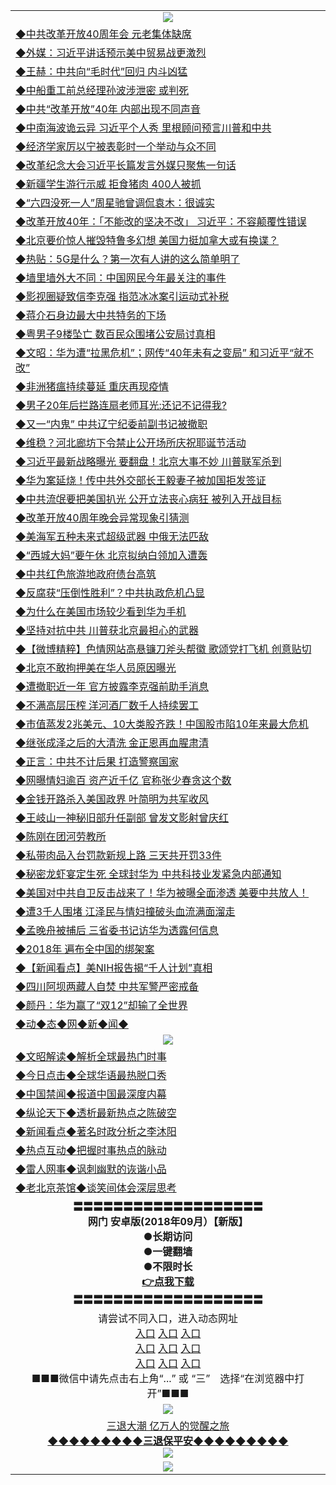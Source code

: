 <table>
  <tr>
    <td align=center><img src="https://github.com/gyhhx/image-upload/blob/master/yaowen.jpg" /></td>
  </tr>
    <tr>
<td align=left>
<a href="https://ctbtfdoocixoa.global.ssl.fastly.net/oo.aspx?name=c998541&key=ofejcfaxcltk&from=gy">◆中共改革开放40周年会 元老集体缺席</a><br/>
</td>
   </tr>
 <tr>
<td align=left>
<a href="https://ctbtfdoocixoa.global.ssl.fastly.net/oo.aspx?name=c998556&key=ofejcfaxcltk&from=gy">◆外媒：习近平讲话预示美中贸易战更激烈</a><br/></td>
  </tr>
  <tr>
<td align=left>
<a href="https://ctbtfdoocixoa.global.ssl.fastly.net/oo.aspx?name=c998587&key=ofejcfaxcltk&from=gy">◆王赫：中共向“毛时代”回归 内斗凶猛</a><br/></td>
 </tr>
  <tr>
<td align=left>
<a href="http://ctbtfdoocixoa.global.ssl.fastly.net/oo.aspx?name=c998525&key=ofejcfaxcltk&from=gy">◆中船重工前总经理孙波涉泄密 或判死</a><br/></td>
 </tr>
   <tr>
<td align=left>
<a href="http://ctbtfdoocixoa.global.ssl.fastly.net/oo.aspx?name=c998497&key=ofejcfaxcltk&from=gy">◆中共“改革开放”40年 内部出现不同声音</a><br/></td>
   </tr> 
  <tr>
<td align=left>
<a href="http://ctbtfdoocixoa.global.ssl.fastly.net/oo.aspx?name=c998500&key=ofejcfaxcltk&from=gy">◆中南海波诡云异 习近平个人秀 里根顾问预言川普和中共</a><br/></td>
  </tr> 
 <tr>
<td align=left>
<a href="http://ctbtfdoocixoa.global.ssl.fastly.net/oo.aspx?name=c998467&key=ofejcfaxcltk&from=gy">◆经济学家厉以宁被表彰时一个举动与众不同</a><br/>
</td>
   </tr>
 <tr>
<td align=left>
<a href="http://ctbtfdoocixoa.global.ssl.fastly.net/oo.aspx?name=c998576&key=ofejcfaxcltk&from=gy">◆改革纪念大会习近平长篇发言外媒只聚焦一句话</a><br/>
</td>
   </tr>
 <tr>
<td align=left>
<a href="http://ctbtfdoocixoa.global.ssl.fastly.net/oo.aspx?name=c998499&key=ofejcfaxcltk&from=gy">◆新疆学生游行示威 拒食猪肉 400人被抓</a><br/></td>
  </tr>
  <tr>
<td align=left>
<a href="http://ctbtfdoocixoa.global.ssl.fastly.net/oo.aspx?name=c998470&key=ofejcfaxcltk&from=gy">◆“六四没死一人”周星驰曾调侃袁木：很诚实</a><br/></td>
 </tr>
   <tr>
<td align=left>
<a href="http://ctbtfdoocixoa.global.ssl.fastly.net/oo.aspx?name=c998453&key=ofejcfaxcltk&from=gy">◆改革开放40年：「不能改的坚决不改」 习近平：不容颠覆性错误</a><br/>
</td>
   </tr>
 <tr>
<td align=left>
<a href="http://ctbtfdoocixoa.global.ssl.fastly.net/oo.aspx?name=c998495&key=ofejcfaxcltk&from=gy">◆北京要价惊人摧毁特鲁多幻想 美国力挺加拿大或有换谍？</a><br/></td>
  </tr>
  <tr>
<td align=left>
<a href="http://ctbtfdoocixoa.global.ssl.fastly.net/oo.aspx?name=c998548&key=ofejcfaxcltk&from=gy">◆热贴：5G是什么？第一次有人讲的这么简单明了</a><br/></td>
 </tr>
  <tr>
<td align=left>
<a href="http://ctbtfdoocixoa.global.ssl.fastly.net/oo.aspx?name=c998566&key=ofejcfaxcltk&from=gy">◆墙里墙外大不同：中国网民今年最关注的事件</a><br/></td>
 </tr>
   <tr>
<td align=left>
<a href="http://ctbtfdoocixoa.global.ssl.fastly.net/oo.aspx?name=c998581&key=ofejcfaxcltk&from=gy">◆影视圈疑致信李克强 指范冰冰案引运动式补税</a><br/></td>
   </tr> 
  <tr>
<td align=left>
<a href="http://ctbtfdoocixoa.global.ssl.fastly.net/oo.aspx?name=c998591&key=ofejcfaxcltk&from=gy">◆蒋介石身边最大中共特务的下场</a><br/></td>
  </tr> 
 <tr>
<td align=left>
<a href="http://ctbtfdoocixoa.global.ssl.fastly.net/oo.aspx?name=c998562&key=ofejcfaxcltk&from=gy">◆粤男子9楼坠亡 数百民众围堵公安局讨真相</a><br/>
</td>
   </tr>
 <tr>
<td align=left>
<a href="http://ctbtfdoocixoa.global.ssl.fastly.net/oo.aspx?name=c998602&key=ofejcfaxcltk&from=gy">◆文昭：华为遭“拉黑危机”；网传“40年未有之变局” 和习近平“就不改”</a><br/>
</td>
   </tr>
 <tr>
<td align=left>
<a href="http://ctbtfdoocixoa.global.ssl.fastly.net/oo.aspx?name=c998563&key=ofejcfaxcltk&from=gy">◆非洲猪瘟持续蔓延 重庆再现疫情</a><br/></td>
  </tr>
  <tr>
<td align=left>
<a href="http://ctbtfdoocixoa.global.ssl.fastly.net/oo.aspx?name=c998558&key=ofejcfaxcltk&from=gy">◆男子20年后拦路连扇老师耳光:还记不记得我?</a><br/></td>
 </tr>
   <tr>
<td align=left>
<a href="http://ctbtfdoocixoa.global.ssl.fastly.net/oo.aspx?name=c998486&key=ofejcfaxcltk&from=gy">◆又一“内鬼” 中共辽宁纪委前副书记被撤职</a><br/>
</td>
   </tr>
 <tr>
<td align=left>
<a href="http://ctbtfdoocixoa.global.ssl.fastly.net/oo.aspx?name=c998527&key=ofejcfaxcltk&from=gy">◆维稳？河北廊坊下令禁止公开场所庆祝耶诞节活动</a><br/></td>
  </tr>
    <tr>
<td align=left>
<a href="https://ctbtfdoocixoa.global.ssl.fastly.net/oo.aspx?name=c998046&key=ofejcfaxcltk&from=gy">◆习近平最新战略曝光 要翻盘！北京大事不妙 川普联军杀到</a><br/>
</td>
   </tr>
 <tr>
<td align=left>
<a href="https://ctbtfdoocixoa.global.ssl.fastly.net/oo.aspx?name=c998114&key=ofejcfaxcltk&from=gy">◆华为案延烧！传中共外交部长王毅妻子被加国拒发签证</a><br/></td>
  </tr>
  <tr>
<td align=left>
<a href="https://ctbtfdoocixoa.global.ssl.fastly.net/oo.aspx?name=c998061&key=ofejcfaxcltk&from=gy">◆中共流氓要把美国扒光 公开立法丧心病狂 被列入开战目标</a><br/></td>
 </tr>
  <tr>
<td align=left>
<a href="http://ctbtfdoocixoa.global.ssl.fastly.net/oo.aspx?name=c998113&key=ofejcfaxcltk&from=gy">◆改革开放40周年晚会异常现象引猜测</a><br/></td>
 </tr>
   <tr>
<td align=left>
<a href="http://ctbtfdoocixoa.global.ssl.fastly.net/oo.aspx?name=c998018&key=ofejcfaxcltk&from=gy">◆美海军五种未来式超级武器 中俄无法匹敌</a><br/></td>
   </tr> 
  <tr>
<td align=left>
<a href="http://ctbtfdoocixoa.global.ssl.fastly.net/oo.aspx?name=c998119&key=ofejcfaxcltk&from=gy">◆“西城大妈”要午休 北京拟纳白领加入遭轰</a><br/></td>
  </tr> 
 <tr>
<td align=left>
<a href="http://ctbtfdoocixoa.global.ssl.fastly.net/oo.aspx?name=c998087&key=ofejcfaxcltk&from=gy">◆中共红色旅游地政府债台高筑</a><br/>
</td>
   </tr>
 <tr>
<td align=left>
<a href="http://ctbtfdoocixoa.global.ssl.fastly.net/oo.aspx?name=c998083&key=ofejcfaxcltk&from=gy">◆反腐获“压倒性胜利”？中共执政危机凸显</a><br/>
</td>
   </tr>
 <tr>
<td align=left>
<a href="http://ctbtfdoocixoa.global.ssl.fastly.net/oo.aspx?name=c998038&key=ofejcfaxcltk&from=gy">◆为什么在美国市场较少看到华为手机</a><br/></td>
  </tr>
  <tr>
<td align=left>
<a href="http://ctbtfdoocixoa.global.ssl.fastly.net/oo.aspx?name=c998041&key=ofejcfaxcltk&from=gy">◆坚持对抗中共 川普获北京最担心的武器</a><br/></td>
 </tr>
   <tr>
<td align=left>
<a href="http://ctbtfdoocixoa.global.ssl.fastly.net/oo.aspx?name=c997995&key=ofejcfaxcltk&from=gy">◆【微博精粹】色情网站高悬镰刀斧头帮徽 歌颂党打飞机 创意贴切</a><br/>
</td>
   </tr>
 <tr>
<td align=left>
<a href="http://ctbtfdoocixoa.global.ssl.fastly.net/oo.aspx?name=c998044&key=ofejcfaxcltk&from=gy">◆北京不敢拘押美在华人员原因曝光</a><br/></td>
  </tr>
  <tr>
<td align=left>
<a href="http://ctbtfdoocixoa.global.ssl.fastly.net/oo.aspx?name=c998125&key=ofejcfaxcltk&from=gy">◆遭撤职近一年 官方披露李克强前助手消息</a><br/></td>
 </tr>
  <tr>
<td align=left>
<a href="http://ctbtfdoocixoa.global.ssl.fastly.net/oo.aspx?name=c998102&key=ofejcfaxcltk&from=gy">◆不满高层压榨 洋河酒厂数千人持续罢工</a><br/></td>
 </tr>
   <tr>
<td align=left>
<a href="http://ctbtfdoocixoa.global.ssl.fastly.net/oo.aspx?name=c998064&key=ofejcfaxcltk&from=gy">◆市值蒸发2兆美元、10大类股齐跌！中国股市陷10年来最大危机</a><br/></td>
   </tr> 
  <tr>
<td align=left>
<a href="http://ctbtfdoocixoa.global.ssl.fastly.net/oo.aspx?name=c997982&key=ofejcfaxcltk&from=gy">◆继张成泽之后的大清洗 金正恩再血腥肃清</a><br/></td>
  </tr> 
 <tr>
<td align=left>
<a href="http://ctbtfdoocixoa.global.ssl.fastly.net/oo.aspx?name=c997866&key=ofejcfaxcltk&from=gy">◆正言：中共不计后果 打造警察国家</a><br/>
</td>
   </tr>
 <tr>
<td align=left>
<a href="http://ctbtfdoocixoa.global.ssl.fastly.net/oo.aspx?name=c998043&key=ofejcfaxcltk&from=gy">◆网曝情妇逾百 资产近千亿 官称张少春贪这个数</a><br/>
</td>
   </tr>
 <tr>
<td align=left>
<a href="http://ctbtfdoocixoa.global.ssl.fastly.net/oo.aspx?name=c998103&key=ofejcfaxcltk&from=gy">◆金钱开路杀入美国政界 叶简明为共军收风</a><br/></td>
  </tr>
  <tr>
<td align=left>
<a href="http://ctbtfdoocixoa.global.ssl.fastly.net/oo.aspx?name=c998001&key=ofejcfaxcltk&from=gy">◆王岐山一神秘旧部升任副部 曾发文影射曾庆红</a><br/></td>
 </tr>
   <tr>
<td align=left>
<a href="http://ctbtfdoocixoa.global.ssl.fastly.net/oo.aspx?name=c997369_1_1&key=ofejcfaxcltk&from=gy">◆陈刚在团河劳教所</a><br/>
</td>
   </tr>
 <tr>
<td align=left>
<a href="http://ctbtfdoocixoa.global.ssl.fastly.net/oo.aspx?name=c998186&key=ofejcfaxcltk&from=gy">◆私带肉品入台罚款新规上路 三天共开罚33件</a><br/></td>
  </tr>
    <tr>
<td align=left>
<a href="https://ctbtfdoocixoa.global.ssl.fastly.net/oo.aspx?name=c997888&key=ofejcfaxcltk&from=gy">◆秘密龙虾宴定生死 全球封华为 中共科技业发紧急内部通知</a><br/>
</td>
   </tr>
 <tr>
<td align=left>
<a href="https://ctbtfdoocixoa.global.ssl.fastly.net/oo.aspx?name=c997899&key=ofejcfaxcltk&from=gy">◆美国对中共自卫反击战来了！华为被曝全面渗透 美要中共放人！</a><br/></td>
  </tr>
  <tr>
<td align=left>
<a href="https://ctbtfdoocixoa.global.ssl.fastly.net/oo.aspx?name=c997887&key=ofejcfaxcltk&from=gy">◆遭3千人围堵 江泽民与情妇撞破头血流满面溜走</a><br/></td>
 </tr>
  <tr>
<td align=left>
<a href="http://ctbtfdoocixoa.global.ssl.fastly.net/oo.aspx?name=c997931&key=ofejcfaxcltk&from=gy">◆孟晚舟被捕后 三省委书记访华为透露何信息</a><br/></td>
 </tr>
   <tr>
<td align=left>
<a href="http://ctbtfdoocixoa.global.ssl.fastly.net/oo.aspx?name=c997898&key=ofejcfaxcltk&from=gy">◆2018年 遍布全中国的绑架案</a><br/></td>
   </tr> 
  <tr>
<td align=left>
<a href="http://ctbtfdoocixoa.global.ssl.fastly.net/oo.aspx?name=c997921&key=ofejcfaxcltk&from=gy">◆【新闻看点】美NIH报告揭“千人计划”真相</a><br/></td>
  </tr> 
 <tr>
<td align=left>
<a href="http://ctbtfdoocixoa.global.ssl.fastly.net/oo.aspx?name=c997900&key=ofejcfaxcltk&from=gy">◆四川阿坝两藏人自焚 中共军警严密戒备</a><br/>
</td>
   </tr>
 <tr>
<td align=left>
<a href="http://ctbtfdoocixoa.global.ssl.fastly.net/oo.aspx?name=c997913&key=ofejcfaxcltk&from=gy">◆颜丹：华为赢了“双12”却输了全世界</a><br/>
</td>
   </tr>
   <tr>
<td align=left>
<a href="http://ctbtfdoocixoa.global.ssl.fastly.net/oo.aspx?name=c841287&key=ofejcfaxcltk&from=gy">◆动◆态◆网◆新◆闻◆</a><br/></td>
  </tr>
    <tr>
    <td align=center><img src="https://github.com/gyhhx/image-upload/blob/master/shipin.jpg" /></td>
  </tr>
  <tr>
   <td align=left>
<a href="http://ctbtfdoocixoa.global.ssl.fastly.net/oo.aspx?name=c816857&key=ofejcfaxcltk&from=gy&tag=9973110">◆文昭解读◆解析全球最热门时事</a><br/>
    </td>
  </tr>
   <tr>
   <td align=left> 
<a href="http://ctbtfdoocixoa.global.ssl.fastly.net/oo.aspx?name=c816850&key=ofejcfaxcltk&from=gy&tag=9877">◆今日点击◆全球华语最热脱口秀</a><br/>
    </td>
  </tr>
  <tr>
  <td align=left>
<a href="http://ctbtfdoocixoa.global.ssl.fastly.net/oo.aspx?name=c816860&key=ofejcfaxcltk&from=gy&tag=99733110">◆中国禁闻◆报道中国最深度内幕</a><br/>
   </tr>
  <tr>
     <td align=left>
<a href="http://ctbtfdoocixoa.global.ssl.fastly.net/oo.aspx?name=c816855&key=ofejcfaxcltk&from=gy&tag=997110">◆纵论天下◆透析最新热点之陈破空</a><br/>
   </tr>
   <tr>
      <td align=left>
<a href="http://ctbtfdoocixoa.global.ssl.fastly.net/oo.aspx?name=c838308&key=ofejcfaxcltk&from=gy&tag=9973110">◆新闻看点◆著名时政分析之李沐阳</a><br/>
   </tr>
   <tr>
     <td align=left>
<a href="http://ctbtfdoocixoa.global.ssl.fastly.net/oo.aspx?name=c816852&key=ofejcfaxcltk&from=gy&tag=9733110">◆热点互动◆把握时事热点的脉动</a><br/>
   </tr>
   <tr>
      <td align=left>
<a href="http://ctbtfdoocixoa.global.ssl.fastly.net/oo.aspx?name=c816694&key=ofejcfaxcltk&from=gy&tag=93310">◆雷人网事◆讽刺幽默的诙谐小品</a><br/>
   </tr>
   <tr>
    <td align=left>
<a href="http://ctbtfdoocixoa.global.ssl.fastly.net/oo.aspx?name=c816650&key=ofejcfaxcltk&from=gy&tag=9973110">◆老北京茶馆◆谈笑间体会深层思考</a><br/>
   </tr>
   <tr>
    <td align=center>
 <b>〓〓〓〓〓〓〓〓〓〓〓〓〓〓〓〓〓〓〓<br/>网门 安卓版(2018年09月）【新版】<br/> ●长期访问<br/> ●一键翻墙<br/>  ●不限时长<br/> 
 <a href="https://share.weiyun.com/5y5lQcb">👉<b>点我下载</a><br/>〓〓〓〓〓〓〓〓〓〓〓〓〓〓〓〓〓〓〓<br/>
    </td>
    </tr>
   <tr>
    <td align=center>请尝试不同入口，进入动态网址<br/>
     <a href="https://s3.us-east-2.amazonaws.com/ogateh/show.htm?from=gy">入口</a>
      <a href="https://s3.eu-west-2.amazonaws.com/ogatel/show.htm?from=gy">入口</a>
      <a href="https://s3.amazonaws.com/ogate/show.htm?from=oGateg">入口</a><br/>
      <a href="https://s3.ap-northeast-2.amazonaws.com/ogates/show.htm?from=gy">入口</a>
      <a href="https://s3.eu-central-1.amazonaws.com/ogatef/show.htm?from=gy">入口</a>
      <a href="https://s3.ap-south-1.amazonaws.com/ogatem/show.htm?from=gy">入口</a><br/>
      <a href="https://s3-us-west-1.amazonaws.com/ogaten/show.htm?from=gy">入口</a>
      <a href="https://s3.ca-central-1.amazonaws.com/ogatec/show.htm?from=gy">入口</a>
      <a href="https://s3-ap-northeast-1.amazonaws.com/ogatet/show.htm?from=gy">入口</a><br/>
      ■■■微信中请先点击右上角“...” 或 “三”　选择“在浏览器中打开”■■■<b><br/>
    </td>
  </tr>
  <tr>
    <td align=center><img src="https://github.com/gyhhx/image-upload/blob/master/3.jpg" /> </td>
</tr>
  <tr>  
  <td align=center>
  <a href="http://ctbtfdoocixoa.global.ssl.fastly.net/oo.aspx?name=c894205&key=ofejcfaxcltk&from=gy&tag=9973110">三退大潮 亿万人的觉醒之旅</a><br/>
      <a href="http://ctbtfdoocixoa.global.ssl.fastly.net/oo.aspx?name=ogQuit.aspx&key=ofejcfaxcltk&from=gy"><b>◆◆◆◆◆◆◆◆◆三退保平安◆◆◆◆◆◆◆◆◆<br/></a>
      <img src="https://github.com/gyhhx/image-upload/blob/master/3t.jpg" /><br/>
      </td>
  </tr>
   <tr>
    <td align=center><img src="https://raw.githubusercontent.com/oGate2/Up/master/oGate_640.jpg"/></td>
  </tr>
</table>



